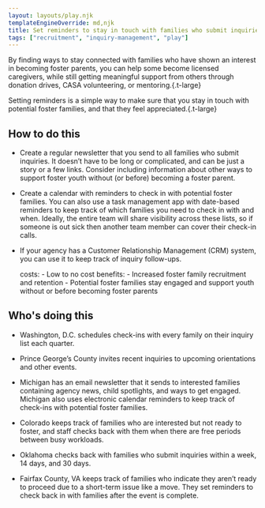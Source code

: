 ```yaml
---
layout: layouts/play.njk
templateEngineOverride: md,njk
title: Set reminders to stay in touch with families who submit inquiries
tags: ["recruitment", "inquiry-management", "play"]
---
```


By finding ways to stay connected with families who have shown an interest in becoming foster parents, you can help some become licensed caregivers, while still getting meaningful support from others through donation drives, CASA volunteering, or mentoring.{.t-large}

Setting reminders is a simple way to make sure that you stay in touch with potential foster families, and that they feel appreciated.{.t-large}

## How to do this

* Create a regular newsletter that you send to all families who submit inquiries. It doesn’t have to be long or complicated, and can be just a story or a few links. Consider including information about other ways to support foster youth without (or before) becoming a foster parent.

* Create a calendar with reminders to check in with potential foster families. You can also use a task management app with date-based reminders to keep track of which families you need to check in with and when. Ideally, the entire team will share visibility across these lists, so if someone is out sick then another team member can cover their check-in calls.

* If your agency has a Customer Relationship Management (CRM) system, you can use it to keep track of inquiry follow-ups.

    costs:
      - Low to no cost
    benefits:
      - Increased foster family recruitment and retention
      - Potential foster families stay engaged and support youth without or
        before becoming foster parents

## Who's doing this

* Washington, D.C. schedules check-ins with every family on their inquiry list each quarter.

* Prince George’s County invites recent inquiries to upcoming orientations and other events.

* Michigan has an email newsletter that it sends to interested families containing agency news, child spotlights, and ways to get engaged. Michigan also uses electronic calendar reminders to keep track of check-ins with potential foster families.

* Colorado keeps track of families who are interested but not ready to foster, and staff checks back with them when there are free periods between busy workloads.

* Oklahoma checks back with families who submit inquiries within a week, 14 days, and 30 days.

* Fairfax County, VA keeps track of families who indicate they aren’t ready to proceed due to a short-term issue like a move. They set reminders to check back in with families after the event is complete.